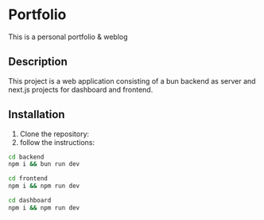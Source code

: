 # Portfolio

This is a personal portfolio & weblog

## Description

This project is a web application consisting of a bun backend as server and next.js projects for dashboard and frontend.

## Installation

1. Clone the repository:
2. follow the instructions:

```bash
cd backend
npm i && bun run dev

cd frontend
npm i && npm run dev

cd dashboard
npm i && npm run dev
